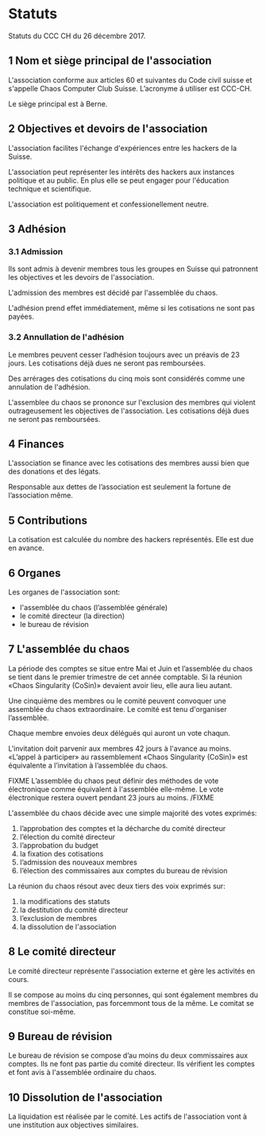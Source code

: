 # Statuts

Statuts du CCC CH du 26 décembre 2017.

## 1 Nom et siège principal de l'association

L'association conforme aux articles 60 et suivantes du Code civil suisse et s'appelle Chaos Computer Club Suisse. L’acronyme á utiliser est CCC-CH.

Le siège principal est à Berne.

## 2 Objectives et devoirs de l'association

L'association facilites l'échange d'expériences entre les hackers de la Suisse.

L'association peut représenter les intérêts des hackers aux instances politique et au public. En plus elle se peut engager pour l'éducation technique et scientifique.

L'association est politiquement et confessionellement neutre.

## 3 Adhésion

### 3.1 Admission

Ils sont admis à devenir membres tous les groupes en Suisse qui patronnent les objectives et les devoirs de l'association.

L'admission des membres est décidé par l'assemblée du chaos.

L'adhésion prend effet immédiatement, même si les cotisations ne sont pas payées.

### 3.2 Annullation de l'adhésion

Le membres peuvent cesser l’adhésion toujours avec un préavis de 23 jours. Les cotisations déjà dues ne seront pas remboursées.

Des arrérages des cotisations du cinq mois sont considérés comme une annulation de l'adhésion.

L'assemblee du chaos se prononce sur l'exclusion des membres qui violent outrageusement les objectives de l'association. Les cotisations déjà dues ne seront pas remboursées.

## 4 Finances

L'association se finance avec les cotisations des membres aussi bien que des donations et des légats.

Responsable aux dettes de l’association est seulement la fortune de l’association même.

## 5 Contributions

La cotisation est calculée du nombre des hackers représentés. Elle est due en avance.

## 6 Organes

Les organes de l'association sont:

 - l'assemblée du chaos (l’assemblée générale)
 - le comité directeur (la direction)
 - le bureau de révision

## 7 L'assemblée du chaos

La période des comptes se situe entre Mai et Juin et l’assemblée du chaos se tient dans le premier trimestre de cet année comptable. Si la réunion «Chaos Singularity (CoSin)» devaient avoir lieu, elle aura lieu autant.

Une cinquième des membres ou le comité peuvent convoquer une assemblée du chaos extraordinaire. Le comité est tenu d'organiser l’assemblée.

Chaque membre envoies deux délégués qui auront un vote chaqun.

L'invitation doit parvenir aux membres 42 jours à l'avance au moins. «L’appel à participer» au rassemblement «Chaos Singularity (CoSin)» est équivalente a l’invitation à l’assemblée du chaos.

FIXME L’assemblée du chaos peut définir des méthodes de vote électronique comme équivalent à l'assemblée elle-même. Le vote électronique restera ouvert pendant 23 jours au moins. /FIXME

L'assemblée du chaos décide avec une simple majorité des votes exprimés:

1.	l’approbation des comptes et la décharche du comité directeur
2.	l’élection du comité directeur
3.	l’approbation du budget
4.	la fixation des cotisations
5.	l’admission des nouveaux membres
6.	l’élection des commissaires aux comptes du bureau de révision

La réunion du chaos résout avec deux tiers des voix exprimés sur:

1.	la modifications des statuts
2.	la destitution du comité directeur
3.	l’exclusion de membres
4.	la dissolution de l'association

## 8 Le comité directeur

Le comité directeur représente l'association externe et gère les activités en cours.

Il se compose au moins du cinq personnes, qui sont également membres du membres de l'association, pas forcemmont tous de la même. Le comitat se constitue soi-même.

## 9 Bureau de révision

Le bureau de révision se compose d’au moins du deux commissaires aux comptes. Ils ne font pas partie du comité directeur. Ils vérifient les comptes et font avis à l'assemblée ordinaire du chaos.

## 10 Dissolution de l'association

La liquidation est réalisée par le comité. Les actifs de l'association vont à une institution aux objectives similaires.
